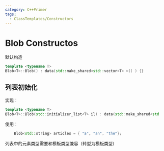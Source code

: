 ```yaml
---
category: C++Primer
tags:
  - ClassTemplates/Constructors
---
```

# Blob Constructos
默认构造
``` cpp
template <typename T>
Blob<T>::Blob() : data(std::make_shared<std::vector<T> >() ) {}
```

## 列表初始化
实现：
``` cpp
template <typename T>
Blob<T>::Blob(std::initializer_list<T> il) : data(std::make_shared<std::vector<T> >(il) ) {}
```

使用：
``` cpp
    Blob<std::string> articles = { "a", "an", "the"};
```
列表中的元素类型需要和模板类型兼容（转型为模板类型）
